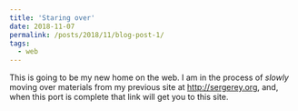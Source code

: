 ```yaml
---
title: 'Staring over'
date: 2018-11-07
permalink: /posts/2018/11/blog-post-1/
tags:
  - web
---
```


This is going to be my new home on the web. I am in the process of *slowly* moving over materials from my previous site at <http://sergerey.org>, and, when this port is complete that link will get you to this site.
